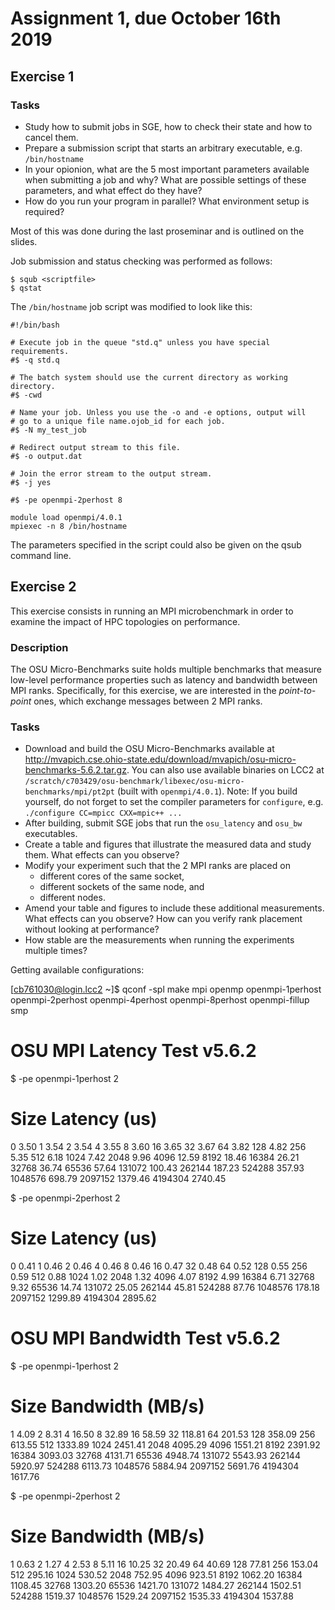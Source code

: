 # Assignment 1, due October 16th 2019

## Exercise 1

### Tasks

- Study how to submit jobs in SGE, how to check their state and how to cancel them.
- Prepare a submission script that starts an arbitrary executable, e.g. `/bin/hostname`
- In your opionion, what are the 5 most important parameters available when submitting a job and why? What are possible settings of these parameters, and what effect do they have?
- How do you run your program in parallel? What environment setup is required?

Most of this was done during the last proseminar and is outlined on the slides.

Job submission and status checking was performed as follows:

	$ squb <scriptfile>
	$ qstat

The `/bin/hostname` job script was modified to look like this:

	#!/bin/bash

	# Execute job in the queue "std.q" unless you have special requirements.
	#$ -q std.q

	# The batch system should use the current directory as working directory.
	#$ -cwd

	# Name your job. Unless you use the -o and -e options, output will
	# go to a unique file name.ojob_id for each job.
	#$ -N my_test_job

	# Redirect output stream to this file.
	#$ -o output.dat

	# Join the error stream to the output stream.
	#$ -j yes

	#$ -pe openmpi-2perhost 8

	module load openmpi/4.0.1
	mpiexec -n 8 /bin/hostname

The parameters specified in the script could also be given on the qsub
command line.

## Exercise 2

This exercise consists in running an MPI microbenchmark in order to examine the
impact of HPC topologies on performance.

### Description

The OSU Micro-Benchmarks suite holds multiple benchmarks that measure low-level
performance properties such as latency and bandwidth between MPI ranks.
Specifically, for this exercise, we are interested in the *point-to-point*
ones, which exchange messages between 2 MPI ranks.

### Tasks

- Download and build the OSU Micro-Benchmarks available at http://mvapich.cse.ohio-state.edu/download/mvapich/osu-micro-benchmarks-5.6.2.tar.gz. You can also use available binaries on LCC2 at `/scratch/c703429/osu-benchmark/libexec/osu-micro-benchmarks/mpi/pt2pt` (built with `openmpi/4.0.1`). Note: If you build yourself, do not forget to set the compiler parameters for `configure`, e.g. `./configure CC=mpicc CXX=mpic++ ...`
- After building, submit SGE jobs that run the `osu_latency` and `osu_bw` executables.
- Create a table and figures that illustrate the measured data and study them. What effects can you observe?
- Modify your experiment such that the 2 MPI ranks are placed on
    - different cores of the same socket,
    - different sockets of the same node, and
    - different nodes.
- Amend your table and figures to include these additional measurements. What effects can you observe? How can you verify rank placement without looking at performance?
- How stable are the measurements when running the experiments multiple times?


Getting available configurations:

[cb761030@login.lcc2 ~]$ qconf -spl
make
mpi
openmp
openmpi-1perhost
openmpi-2perhost
openmpi-4perhost
openmpi-8perhost
openmpi-fillup
smp



# OSU MPI Latency Test v5.6.2


$ -pe openmpi-1perhost 2

# Size          Latency (us)
0                       3.50
1                       3.54
2                       3.54
4                       3.55
8                       3.60
16                      3.65
32                      3.67
64                      3.82
128                     4.82
256                     5.35
512                     6.18
1024                    7.42
2048                    9.96
4096                   12.59
8192                   18.46
16384                  26.21
32768                  36.74
65536                  57.64
131072                100.43
262144                187.23
524288                357.93
1048576               698.79
2097152              1379.46
4194304              2740.45


$ -pe openmpi-2perhost 2

# Size          Latency (us)
0                       0.41
1                       0.46
2                       0.46
4                       0.46
8                       0.46
16                      0.47
32                      0.48
64                      0.52
128                     0.55
256                     0.59
512                     0.88
1024                    1.02
2048                    1.32
4096                    4.07
8192                    4.99
16384                   6.71
32768                   9.32
65536                  14.74
131072                 25.05
262144                 45.81
524288                 87.76
1048576               178.18
2097152              1299.89
4194304              2895.62






# OSU MPI Bandwidth Test v5.6.2

$ -pe openmpi-1perhost 2

# Size      Bandwidth (MB/s)
1                       4.09
2                       8.31
4                      16.50
8                      32.89
16                     58.59
32                    118.81
64                    201.53
128                   358.09
256                   613.55
512                  1333.89
1024                 2451.41
2048                 4095.29
4096                 1551.21
8192                 2391.92
16384                3093.03
32768                4131.71
65536                4948.74
131072               5543.93
262144               5920.97
524288               6113.73
1048576              5884.94
2097152              5691.76
4194304              1617.76


$ -pe openmpi-2perhost 2

# Size      Bandwidth (MB/s)
1                       0.63
2                       1.27
4                       2.53
8                       5.11
16                     10.25
32                     20.49
64                     40.69
128                    77.81
256                   153.04
512                   295.16
1024                  530.52
2048                  752.95
4096                  923.51
8192                 1062.20
16384                1108.45
32768                1303.20
65536                1421.70
131072               1484.27
262144               1502.51
524288               1519.37
1048576              1529.24
2097152              1535.33
4194304              1537.88
